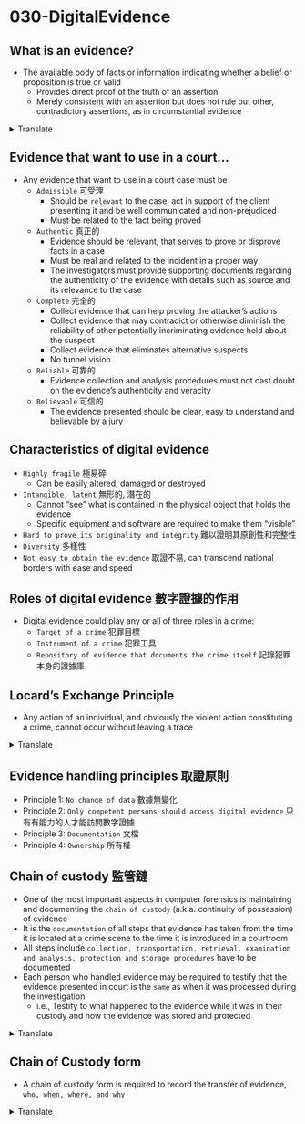 # 030-DigitalEvidence

## What is an evidence?

* The available body of facts or information indicating whether a belief or proposition is true or valid
  + Provides direct proof of the truth of an assertion
  + Merely consistent with an assertion but does not rule out other, contradictory assertions, as in circumstantial evidence
<details>
<summary>Translate</summary>
<p>

* 表明信念或命題是真實或有效的事實或信息的可用主體
   * 提供斷言真實性的直接證明
   * 僅與斷言一致, 但不排除其他相互矛盾的斷言, 如間接證據
</p>
</details>  

## Evidence that want to use in a court...

* Any evidence that want to use in a court case must be
  + `Admissible` 可受理
    - Should be `relevant` to the case, act in support of the client presenting it and be well communicated and non-prejudiced
    - Must be related to the fact being proved
  + `Authentic` 真正的
    - Evidence should be relevant, that serves to prove or disprove facts in a case
    - Must be real and related to the incident in a proper way
    - The investigators must provide supporting documents regarding the authenticity of the evidence with details such as source and its relevance to the case
  + `Complete` 完全的
    - Collect evidence that can help proving the attacker’s actions
    - Collect evidence that may contradict or otherwise diminish the reliability of other potentially incriminating evidence held about the suspect
    - Collect evidence that eliminates alternative suspects
    - No tunnel vision
  + `Reliable` 可靠的
    - Evidence collection and analysis procedures must not cast doubt on the evidence’s authenticity and veracity
  + `Believable` 可信的
    - The evidence presented should be clear, easy to understand and believable by a jury

## Characteristics of digital evidence 

* `Highly fragile` 極易碎
  + Can be easily altered, damaged or destroyed
* `Intangible, latent` 無形的, 潛在的
  + Cannot “see” what is contained in the physical object that holds the evidence
  + Specific equipment and software are required to make them “visible”
* `Hard to prove its originality and integrity` 難以證明其原創性和完整性
* `Diversity` 多樣性
* `Not easy to obtain the evidence` 取證不易, can transcend national borders with ease and speed

## Roles of digital evidence 數字證據的作用

* Digital evidence could play any or all of three roles in a crime:
  + `Target of a crime` 犯罪目標
  + `Instrument of a crime` 犯罪工具
  + `Repository of evidence that documents the crime itself` 記錄犯罪本身的證據庫

## Locard’s Exchange Principle

* Any action of an individual, and obviously the violent action constituting a crime, cannot occur without leaving a trace
<details>
<summary>Translate</summary>
<p>

* 任何個人的行為, 顯然構成犯罪的暴力行為, 都不能不留痕跡地發生
</p>
</details>  

## Evidence handling principles 取證原則

* Principle 1: `No change of data` 數據無變化
* Principle 2: `Only competent persons should access digital evidence` 只有有能力的人才能訪問數字證據
* Principle 3: `Documentation` 文檔
* Principle 4: `Ownership` 所有權

## Chain of custody 監管鏈

* One of the most important aspects in computer forensics is maintaining and documenting the `chain of custody` (a.k.a. continuity of possession) of evidence
* It is the `documentation` of all steps that evidence has taken from the time it is located at a crime scene to the time it is introduced in a courtroom
* All steps include `collection, transportation, retrieval, examination and analysis, protection and storage procedures` have to be documented
* Each person who handled evidence may be required to testify that the evidence presented in court is the `same` as when it was processed during the investigation
  + i.e., Testify to what happened to the evidence while it was in their custody and how the evidence was stored and protected
<details>
<summary>Translate</summary>
<p>

* 計算機取證最重要的方面之一是維護和記錄證據的`監管鏈`（即佔有的連續性）
* 它是證據從位於犯罪現場到被引入法庭所採取的所有步驟的`文件`
* 所有步驟包括`收集、運輸、檢索、檢查和分析、保護和儲存程序`必須記錄在案
* 每個處理證據的人都可能需要作證, 證明在法庭上提交的證據與調查期間處理的證據`相同`
   * 即, 證明證據在他們保管期間發生了什麼, 以及證據是如何存儲和保護的
</p>
</details>  

## Chain of Custody form

* A chain of custody form is required to record the transfer of evidence, `who, when, where, and why`
<details>
<summary>Translate</summary>
<p>

* 需要一份監管鍊錶格來記錄證據的轉移, `誰、何時、何地以及為什麼`
</p>
</details>  
